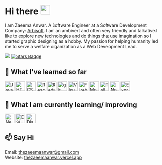 # Hi there <img src="https://user-images.githubusercontent.com/46846821/87522094-a135a000-c69e-11ea-899d-e8093968ef3b.gif" width="30">


I am Zaeema Anwar. A Software Engineer at a Software Development Company: <a href="https://arbisoft.com/">Arbisoft</a>.
I am an ambivert and often very friendly and talkative.I like to explore new technologies and do things that use imagination so I started graphic designing as a hobby. My passion for helping humanity led me to serve a welfare organization as a Web Development Lead.

![](https://komarev.com/ghpvc/?username=thezaeemaanwar&color=blueviolet&label=Profile+Views)
<a href="https://github.com/thezaeemaanwar/stargazers"><img src="https://img.shields.io/github/stars/thezaeemaanwar" alt="Stars Badge"/></a>
<!-- <a href="https://github.com/thezaeemaanwar/thezaeemaanwar/blob/main/LICENSE"><img src="https://img.shields.io/github/license/thezaeemaanwar/thezaeemaanwar?color=2b9348" alt="License Badge"/></a> -->



## 🔭 What I've learned so far
<div>
  <img src="https://img.shields.io/badge/JavaScript-282C34?logo=javascript&logoColor=F7DF1E" alt="JavaScript logo" title="JavaScript" height="30" />
  <img src="https://img.shields.io/badge/HTML5-282C34?logo=html5&logoColor=E34F26" alt="HTML5 logo" title="HTML5" height="30" />
  <img src="https://img.shields.io/badge/CSS3-282C34?logo=css3&logoColor=1572B6" alt="CSS3 logo" title="CSS3" height="30" />
  <img src="https://img.shields.io/badge/React JS-282C34?logo=react&logoColor=61DAFB" alt="React JS logo" title="React JS" height="30" />
  <img src="https://img.shields.io/badge/Redux-282C34?logo=redux&logoColor=764ABC" alt="Redux logo" title="Redux" height="30" />
  <img src="https://img.shields.io/badge/git-282C34?logo=git&logoColor=F05032" alt="git logo" title="git" height="30" />
  <img src="https://img.shields.io/badge/VS%20Code-282C34?logo=visual-studio-code&logoColor=007ACC" alt="Visual Studio Code logo" title="Visual Studio Code" height="30" />
  <img src="https://img.shields.io/badge/Firebase-282C34?logo=firebase&logoColor=FFCA28" alt="Firebase logo" title="Firebase" height="30" />
  <img src="https://img.shields.io/badge/MongoDB-282C34?logo=mongodb&logoColor=47A248" alt="MongoDB logo" title="MongoDB" height="30" />
  <img src="https://img.shields.io/badge/Tailwind%20CSS-282C34?logo=tailwind-css&logoColor=38B2AC" alt="Tailwind CSS logo" title="Tailwind CSS" height="30" />
  <img src="https://img.shields.io/badge/Node.js-282C34?logo=node.js&logoColor=339933" alt="Node.js logo" title="Node.js" height="30" />
  <img src="https://img.shields.io/badge/Express-282C34?logo=express&logoColor=FFFFFF" alt="Express.js logo" title="Express.js" height="30" />
</div>

## 🌱 What I am currently learning/ improving

<div>
  <img src="https://img.shields.io/badge/Next.js-282C34?logo=next.js&logoColor=FFFFFF" alt="Next.js logo" title="Next.js" height="30" />
  <img src="https://img.shields.io/badge/ESLint-282C34?logo=eslint&logoColor=4B32C3" alt="ESLint logo" title="ESLint" height="30" />
  <img src="https://img.shields.io/badge/Django-282C34?logo=django&logoColor=2AA473" alt="Django logo" title="Django" height="30" />
</div>

## 📫 Say Hi
Email: thezaeemaanwar@gmail.com<br/>
Website: <a href="thezaeemaanwar.vercel.app">thezaeemaanwar.vercel.app</a>
